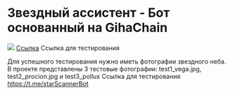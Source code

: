 # Звездный ассистент - Бот основанный на GihaChain
![](https://myoctocat.com/assets/images/base-octocat.svg)
[Ссылка](https://t.me/starScannerBot) Ссылка для тестирования 

Для успешного тестирования нужно иметь фотографии звездного неба.
В проекте представлены 3 тестовые фотографии: test1_vega.jpg, test2_procion.jpg и test3_pollux
Ссылка для тестирования https://t.me/starScannerBot

